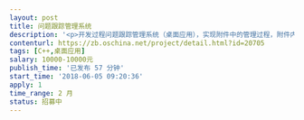 ```yaml
---                
layout: post       
title: 问题跟踪管理系统           
description: '<p>开发过程问题跟踪管理系统（桌面应用），实现附件中的管理过程，附件内详。</p><p>需要兼容Windows2003/2008/xp/win7/win8操作系统。</p>'     
contenturl: https://zb.oschina.net/project/detail.html?id=20705      
tags: [C++,桌面应用]            
salary: 10000-10000元          
publish_time: '已发布 57 分钟'         
start_time: '2018-06-05 09:20:36'           
apply: 1                   
time_range: 2 月              
status: 招募中                  
---                 
```

